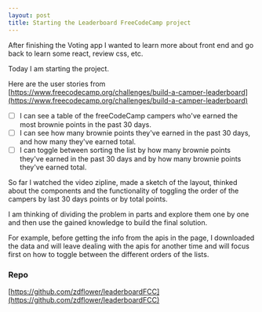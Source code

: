 ```yaml
---
layout: post
title: Starting the Leaderboard FreeCodeCamp project
---
```


After finishing the Voting app I wanted to learn more about front end and go back to learn some react, review css, etc.

Today I am starting the project. 

Here are the user stories from [https://www.freecodecamp.org/challenges/build-a-camper-leaderboard](https://www.freecodecamp.org/challenges/build-a-camper-leaderboard)

- [ ] I can see a table of the freeCodeCamp campers who've earned the most brownie points in the past 30 days.
- [ ] I can see how many brownie points they've earned in the past 30 days, and how many they've earned total.
- [ ] I can toggle between sorting the list by how many brownie points they've earned in the past 30 days and by how many brownie points they've earned total.

So far I watched the video zipline, made a sketch of the layout, thinked about the components and the functionality of toggling the order of the campers by last 30 days points or by total points.

I am thinking of dividing the problem in parts and explore them one by one and then use the gained knowledge to build the final solution.

For example, before getting the info from the apis in the page, I downloaded the data and will leave dealing with the apis for another time and will focus first on how to toggle between the different orders of the lists.

### Repo

[https://github.com/zdflower/leaderboardFCC](https://github.com/zdflower/leaderboardFCC)
